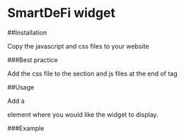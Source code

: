 # SmartDeFi widget


##Installation

Copy the javascript and css files to your website

###Best practice

Add the css file to the <head> section and js files at the end of <body> tag

##Usage

Add a <div> element where you would like the widget to display.

###Example

<div id="sd-widget" data-token="contract address" data-chain="56" data-theme="dark|light" data-elevation="on|off" 
